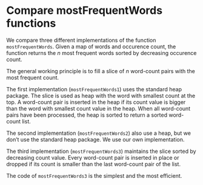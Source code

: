 Compare mostFrequentWords functions
===================================

We compare three different implementations of the function `mostFrequentWords`. 
Given a map of words and occurence count, the function returns the *n* most
frequent words sorted by decreasing occurence count. 

The general working principle is to fill a slice of *n* word-count pairs 
with the most frequent count.

The first implementation (`mostFrequentWords1`) uses the standard heap package. 
The slice is used as heap with the word with smallest count at the top. A 
word-count pair is inserted in the heap if its count value is bigger than the 
word with smallest count value in the heap. When all word-count pairs have been 
processed, the heap is sorted to return a sorted word-count list.

The second implementation (`mostFrequentWords2`) also use a heap, but we don’t 
use the standard heap package. We use our own implementation. 

The third implementation (`mostFrequentWords3`) maintains the slice sorted by 
decreasing count value. Every word-count pair is inserted in place or dropped if 
its count is smaller than the last word-count pair of the list. 


The code of `mostFrequentWords3` is the simplest and the most efficient.
